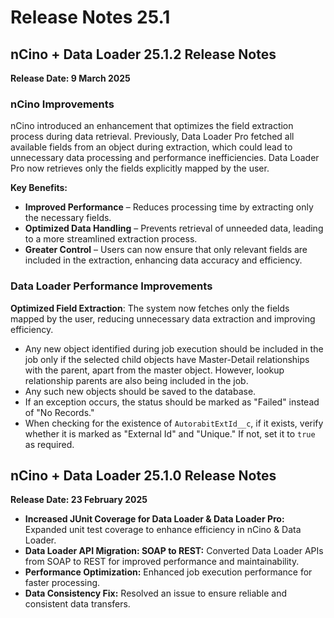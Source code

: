 # Release Notes 25.1

## nCino + Data Loader 25.1.2 Release Notes

**Release Date: 9 March 2025**

### **nCino Improvements**

nCino introduced an enhancement that optimizes the field extraction process during data retrieval. Previously, Data Loader Pro fetched all available fields from an object during extraction, which could lead to unnecessary data processing and performance inefficiencies. Data Loader Pro now retrieves only the fields explicitly mapped by the user.

**Key Benefits:**

* **Improved Performance** – Reduces processing time by extracting only the necessary fields.
* **Optimized Data Handling** – Prevents retrieval of unneeded data, leading to a more streamlined extraction process.
* **Greater Control** – Users can now ensure that only relevant fields are included in the extraction, enhancing data accuracy and efficiency.

### **Data Loader Performance Improvements**

**Optimized Field Extraction**: The system now fetches only the fields mapped by the user, reducing unnecessary data extraction and improving efficiency.

* Any new object identified during job execution should be included in the job only if the selected child objects have Master-Detail relationships with the parent, apart from the master object. However, lookup relationship parents are also being included in the job.
* Any such new objects should be saved to the database.
* If an exception occurs, the status should be marked as "Failed" instead of "No Records."
* When checking for the existence of `AutorabitExtId__c`, if it exists, verify whether it is marked as "External Id" and "Unique." If not, set it to `true` as required.

## nCino + Data Loader 25.1.0 Release Notes

**Release Date: 23 February 2025**

* **Increased JUnit Coverage for Data Loader & Data Loader Pro:** Expanded unit test coverage to enhance efficiency in nCino & Data Loader.
* **Data Loader API Migration: SOAP to REST:** Converted Data Loader APIs from SOAP to REST for improved performance and maintainability.
* **Performance Optimization:** Enhanced job execution performance for faster processing.
* **Data Consistency Fix:** Resolved an issue to ensure reliable and consistent data transfers.
